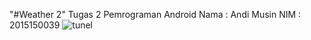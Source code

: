 "#Weather 2" 
Tugas 2 Pemrograman Android
Nama : Andi Musin
NIM : 2015150039
![tunel](https://user-images.githubusercontent.com/38197024/49905531-a5855000-fea0-11e8-9c24-30d7c58189af.PNG)

